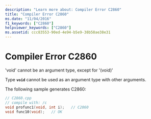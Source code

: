 ```yaml
---
description: "Learn more about: Compiler Error C2860"
title: "Compiler Error C2860"
ms.date: "11/04/2016"
f1_keywords: ["C2860"]
helpviewer_keywords: ["C2860"]
ms.assetid: ccc83553-90ed-4e94-b5e9-38b58ae38e31
---
```

# Compiler Error C2860

'void' cannot be an argument type, except for '(void)'

Type **`void`** cannot be used as an argument type with other arguments.

The following sample generates C2860:

```cpp
// C2860.cpp
// compile with: /c
void profunc1(void, int i);   // C2860
void func10(void);   // OK
```

